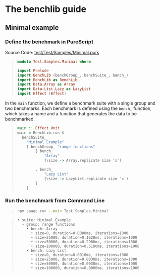 # The benchlib guide

## Minimal example

### Define the benchmark in PureScript


<!-- start:code
{ 
  "file": "test/Test/Samples/Minimal.purs",
  "section": "Header",
  "link": true
}
-->
Source Code: [test/Test/Samples/Minimal.purs](test/Test/Samples/Minimal.purs)
> ```purescript
> module Test.Samples.Minimal where
> 
> import Prelude
> import BenchLib (benchGroup_, benchSuite_, bench_)
> import BenchLib as BenchLib
> import Data.Array as Array
> import Data.List.Lazy as LazyList
> import Effect (Effect)
> ```
<!-- end -->



In the `main` function, we define a benchmark suite with a single group and two benchmarks. Each benchmark is defined using the `bench_` function, which takes a name and a function that generates the data to be benchmarked.

<!-- start:code
{"file": "test/Test/Samples/Minimal.purs", "section": "Main"}
-->

> ```purescript
> main :: Effect Unit
> main = BenchLib.run $
>   benchSuite_
>     "Minimal Example"
>     [ benchGroup_ "range functions"
>         [ bench_
>             "Array"
>             (\size -> Array.replicate size 'x')
> 
>         , bench_
>             "Lazy List"
>             (\size -> LazyList.replicate size 'x')
>         ]
>     ]
> ```
<!-- end -->


### Run the benchmark from Command Line

<!-- start:run
{"cmd": "npx spago run --main Test.Samples.Minimal"}
-->
> ```bash
> npx spago run --main Test.Samples.Minimal
> ```

> ```text
> • suite: Minimal Example
>   • group: range functions
>     • bench: Array
>       • size=0, duration=0.0080ms, iterations=1000
>       • size=25000, duration=0.1620ms, iterations=1000
>       • size=50000, duration=0.2980ms, iterations=1000
>       • size=100000, duration=0.5190ms, iterations=1000
>     • bench: Lazy List
>       • size=0, duration=0.0010ms, iterations=1000
>       • size=25000, duration=0.0030ms, iterations=1000
>       • size=50000, duration=0.0030ms, iterations=1000
>       • size=100000, duration=0.0000ms, iterations=1000
> ```
<!-- end -->